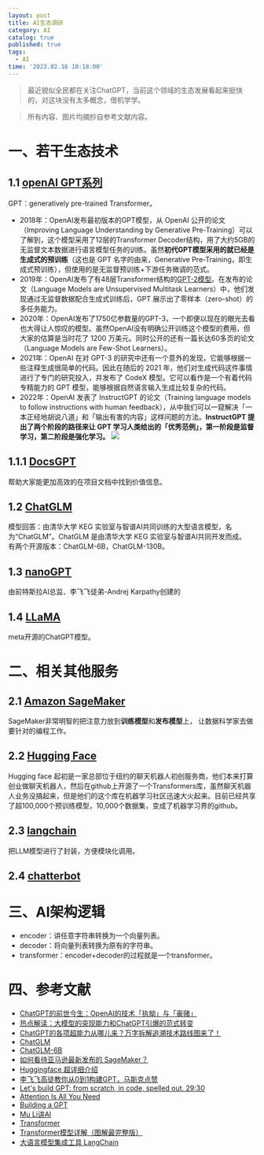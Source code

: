 ```yaml
---
layout: post
title: AI生态调研
category: AI
catalog: true
published: true
tags:
  - AI
time: '2023.02.16 10:18:00'
---
```

> 最近貌似全民都在关注ChatGPT，当前这个领域的生态发展看起来挺快的，对这块没有太多概念，借机学学。

> 所有内容、图片均摘抄自参考文献内容。

# 一、若干生态技术
## 1.1 [openAI GPT系列](https://github.com/openai)
GPT：generatively pre-trained Transformer。  
- 2018年：OpenAI发布最初版本的GPT模型，从 OpenAI 公开的论文（Improving Language Understanding by Generative Pre-Training）可以了解到，这个模型采用了12层的Transformer Decoder结构，用了大约5GB的无监督文本数据进行语言模型任务的训练。虽然**初代GPT模型采用的就已经是生成式的预训练**（这也是 GPT 名字的由来，Generative Pre-Training，即生成式预训练），但使用的是无监督预训练+下游任务微调的范式。
- 2019年：OpenAI发布了有48层Transformer结构的[GPT-2模型](https://github.com/openai/gpt-2)。在发布的论文（Language Models are Unsupervised Multitask Learners）中，他们发现通过无监督数据配合生成式训练后，GPT 展示出了零样本（zero-shot）的多任务能力。
- 2020年：OpenAI发布了1750亿参数量的GPT-3，一个即便以现在的眼光去看也大得让人惊叹的模型。虽然OpenAI没有明确公开训练这个模型的费用，但大家的估算是当时花了 1200 万美元。同时公开的还有一篇长达60多页的论文（Language Models are Few-Shot Learners）。
- 2021年：OpenAI 在对 GPT-3 的研究中还有一个意外的发现，它能够根据一些注释生成很简单的代码。因此在随后的 2021 年，他们对生成代码这件事情进行了专门的研究投入，并发布了 CodeX 模型。它可以看作是一个有着代码专精能力的 GPT 模型，能够根据自然语言输入生成比较复杂的代码。
- 2022年：OpenAI 发表了 InstructGPT 的论文（Training language models to follow instructions with human feedback），从中我们可以一窥解决「一本正经地胡说八道」和「输出有害的内容」这样问题的方法。**InstructGPT 提出了两个阶段的路径来让 GPT 学习人类给出的「优秀范例」，第一阶段是监督学习，第二阶段是强化学习。**
![]({{site.baseurl}}/img/2023/Q2/20230410-GPT.jpg)

## 1.1.1 [DocsGPT](https://github.com/arc53/DocsGPT)
帮助大家能更加高效的在项目文档中找到价值信息。

## 1.2 [ChatGLM](https://chatglm.cn/blog)
模型回答：由清华大学 KEG 实验室与智谱AI共同训练的大型语言模型，名为“ChatGLM”。ChatGLM 是由清华大学 KEG 实验室与智谱AI共同开发而成。  
有两个开源版本：ChatGLM-6B，ChatGLM-130B。

## 1.3 [nanoGPT](https://github.com/karpathy/nanoGPT)
由前特斯拉AI总监、李飞飞徒弟-Andrej Karpathy创建的

## 1.4 [LLaMA](https://github.com/facebookresearch/llama)
meta开源的ChatGPT模型。

# 二、相关其他服务
## 2.1 [Amazon SageMaker](https://catalog.us-east-1.prod.workshops.aws/workshops/1ac668b1-dbd3-4b45-bf0a-5bc36138fcf1/zh-CN)
SageMaker非常明智的把注意力放到**训练模型**和**发布模型**上， 让数据科学家去做要针对的编程工作。

## 2.2 [Hugging Face](https://huggingface.co/)
Hugging face 起初是一家总部位于纽约的聊天机器人初创服务商，他们本来打算创业做聊天机器人，然后在github上开源了一个Transformers库，虽然聊天机器人业务没搞起来，但是他们的这个库在机器学习社区迅速大火起来。目前已经共享了超100,000个预训练模型，10,000个数据集，变成了机器学习界的github。

## 2.3 [langchain](https://langchain.readthedocs.io/en/latest/)
把LLM模型进行了封装，方便模块化调用。

## 2.4 [chatterbot](https://chatterbot.readthedocs.io/)

# 三、AI架构逻辑
- encoder：讲任意字符串转换为一个向量列表。
- decoder：将向量列表转换为原有的字符串。
- transformer：encoder+decoder的过程就是一个transformer。

# 四、参考文献
- [ChatGPT的前世今生：OpenAI的技术「执拗」与「豪赌」](https://www.8btc.com/article/6805740)
- [热点解读：大模型的突现能力和ChatGPT引爆的范式转变](https://mp.weixin.qq.com/s?__biz=MzA3MzI4MjgzMw==&mid=2650864784&idx=3&sn=fb8ad092ad32623af7ea822652cd14cc&chksm=84e538eeb392b1f8ff40fa10dc2c84b56904fed261ff15f97f36a1023f887807af62ea39bde7&scene=21#wechat_redirect)
- [ChatGPT的各项超能力从哪儿来？万字拆解追溯技术路线图来了！](https://mp.weixin.qq.com/s?__biz=MzA3MzI4MjgzMw==&mid=2650864144&idx=4&sn=1270624988d70f44d4059af7ac4ae4e0&chksm=84e53e6eb392b7785418e8257952284cfe6dd801d84404958fb917c461da792039626e172c31&scene=21#wechat_redirect)
- [ChatGLM](https://chatglm.cn/blog)
- [ChatGLM-6B](https://github.com/THUDM/ChatGLM-6B)
- [如何看待亚马逊最新发布的 SageMaker？](https://www.zhihu.com/question/263394266)
- [Huggingface 超详细介绍](https://zhuanlan.zhihu.com/p/535100411)
- [李飞飞高徒教你从0到1构建GPT，马斯克点赞](https://zhuanlan.zhihu.com/p/600057039)
- [Let's build GPT: from scratch, in code, spelled out.  29:30](https://www.youtube.com/watch?v=kCc8FmEb1nY)
- [Attention Is All You Need](https://arxiv.org/pdf/1706.03762.pdf)
- [Building a GPT](https://colab.research.google.com/drive/1JMLa53HDuA-i7ZBmqV7ZnA3c_fvtXnx-?usp=sharing)
- [Mu Li讲AI](https://www.youtube.com/@mu_li)
- [Transformer](https://www.youtube.com/watch?v=ugWDIIOHtPA&list=PLJV_el3uVTsOK_ZK5L0Iv_EQoL1JefRL4&index=61)
- [Transformer模型详解（图解最完整版）](https://zhuanlan.zhihu.com/p/338817680)
- [大语言模型集成工具 LangChain](https://zhuanlan.zhihu.com/p/599688026)
